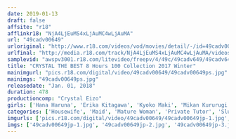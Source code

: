 ```yaml
---
date: 2019-01-13
draft: false
affsite: "r18"
afflinkr18: "NjA4LjEuMS4xLjAuMC4wLjAuMA"
url: "49cadv00649"
urloriginal: "http://www.r18.com/videos/vod/movies/detail/-/id=49cadv00649"
urlfinal: "http://media.r18.com/track/NjA4LjEuMS4xLjAuMC4wLjAuMA/videos/vod/movies/detail/-/id=49cadv00649"
samplevid: "awspv3001.r18.com/litevideo/freepv/4/49c/49cadv649/49cadv649_dmb_w.mp4"
title: "CRYSTAL THE BEST 8 Hours 100 Collection 2017 Winter"
mainimgurl: "pics.r18.com/digital/video/49cadv00649/49cadv00649ps.jpg"
mainimgs: "49cadv00649ps.jpg"
releasedate: "Jan. 01, 2018"
duration: 478
productioncomp: "Crystal Eizo"
girls: ['Hana Haruna', 'Erika Kitagawa', 'Kyoko Maki', 'Mikan Kururugi', 'Reiko Kobayakawa', 'Mao Kurata', 'Mayu Suzuki', 'Kimika Ichijo', 'Ayumi Kimito', 'Yuri Oshikawa']
categories: ['Housewife', 'Maid', 'Mature Woman', 'Private Tutor', 'Slut', 'Married Woman', 'School Swimsuits', 'Relatives', 'Cheating Wife', 'Compilation']
imgurls: ['pics.r18.com/digital/video/49cadv00649/49cadv00649jp-1.jpg', 'pics.r18.com/digital/video/49cadv00649/49cadv00649jp-2.jpg', 'pics.r18.com/digital/video/49cadv00649/49cadv00649jp-3.jpg', 'pics.r18.com/digital/video/49cadv00649/49cadv00649jp-4.jpg', 'pics.r18.com/digital/video/49cadv00649/49cadv00649jp-5.jpg', 'pics.r18.com/digital/video/49cadv00649/49cadv00649jp-6.jpg', 'pics.r18.com/digital/video/49cadv00649/49cadv00649jp-7.jpg', 'pics.r18.com/digital/video/49cadv00649/49cadv00649jp-8.jpg', 'pics.r18.com/digital/video/49cadv00649/49cadv00649jp-9.jpg', 'pics.r18.com/digital/video/49cadv00649/49cadv00649jp-10.jpg', 'pics.r18.com/digital/video/49cadv00649/49cadv00649jp-11.jpg', 'pics.r18.com/digital/video/49cadv00649/49cadv00649jp-12.jpg', 'pics.r18.com/digital/video/49cadv00649/49cadv00649jp-13.jpg', 'pics.r18.com/digital/video/49cadv00649/49cadv00649jp-14.jpg', 'pics.r18.com/digital/video/49cadv00649/49cadv00649jp-15.jpg', 'pics.r18.com/digital/video/49cadv00649/49cadv00649jp-16.jpg', 'pics.r18.com/digital/video/49cadv00649/49cadv00649jp-17.jpg', 'pics.r18.com/digital/video/49cadv00649/49cadv00649jp-18.jpg', 'pics.r18.com/digital/video/49cadv00649/49cadv00649jp-19.jpg', 'pics.r18.com/digital/video/49cadv00649/49cadv00649jp-20.jpg']
imgs: ['49cadv00649jp-1.jpg', '49cadv00649jp-2.jpg', '49cadv00649jp-3.jpg', '49cadv00649jp-4.jpg', '49cadv00649jp-5.jpg', '49cadv00649jp-6.jpg', '49cadv00649jp-7.jpg', '49cadv00649jp-8.jpg', '49cadv00649jp-9.jpg', '49cadv00649jp-10.jpg', '49cadv00649jp-11.jpg', '49cadv00649jp-12.jpg', '49cadv00649jp-13.jpg', '49cadv00649jp-14.jpg', '49cadv00649jp-15.jpg', '49cadv00649jp-16.jpg', '49cadv00649jp-17.jpg', '49cadv00649jp-18.jpg', '49cadv00649jp-19.jpg', '49cadv00649jp-20.jpg']
---
```

